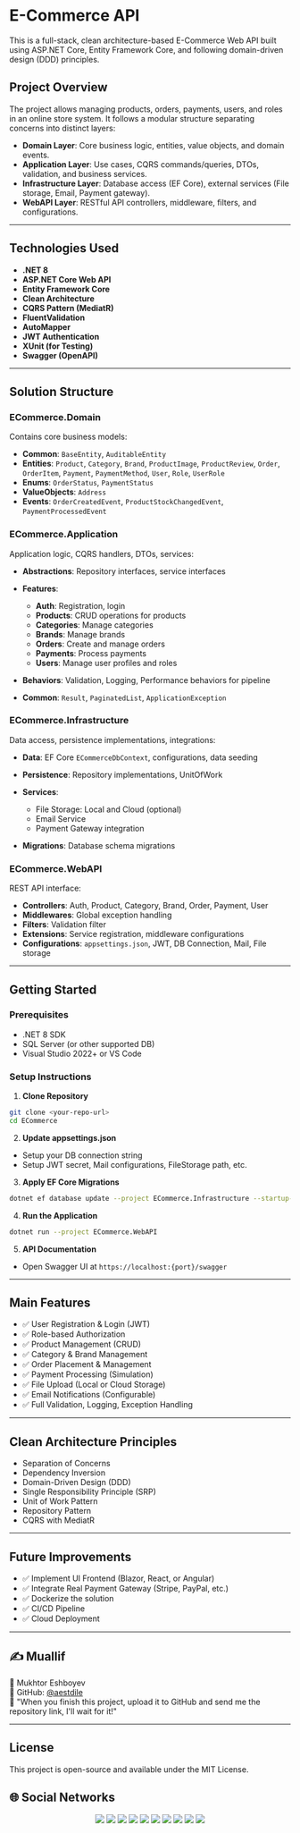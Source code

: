 # E-Commerce API

This is a full-stack, clean architecture-based E-Commerce Web API built using ASP.NET Core, Entity Framework Core, and following domain-driven design (DDD) principles.

## Project Overview

The project allows managing products, orders, payments, users, and roles in an online store system. It follows a modular structure separating concerns into distinct layers:

* **Domain Layer**: Core business logic, entities, value objects, and domain events.
* **Application Layer**: Use cases, CQRS commands/queries, DTOs, validation, and business services.
* **Infrastructure Layer**: Database access (EF Core), external services (File storage, Email, Payment gateway).
* **WebAPI Layer**: RESTful API controllers, middleware, filters, and configurations.

---

## Technologies Used

* **.NET 8**
* **ASP.NET Core Web API**
* **Entity Framework Core**
* **Clean Architecture**
* **CQRS Pattern (MediatR)**
* **FluentValidation**
* **AutoMapper**
* **JWT Authentication**
* **XUnit (for Testing)**
* **Swagger (OpenAPI)**

---

## Solution Structure

### ECommerce.Domain

Contains core business models:

* **Common**: `BaseEntity`, `AuditableEntity`
* **Entities**: `Product`, `Category`, `Brand`, `ProductImage`, `ProductReview`, `Order`, `OrderItem`, `Payment`, `PaymentMethod`, `User`, `Role`, `UserRole`
* **Enums**: `OrderStatus`, `PaymentStatus`
* **ValueObjects**: `Address`
* **Events**: `OrderCreatedEvent`, `ProductStockChangedEvent`, `PaymentProcessedEvent`

### ECommerce.Application

Application logic, CQRS handlers, DTOs, services:

* **Abstractions**: Repository interfaces, service interfaces
* **Features**:

  * **Auth**: Registration, login
  * **Products**: CRUD operations for products
  * **Categories**: Manage categories
  * **Brands**: Manage brands
  * **Orders**: Create and manage orders
  * **Payments**: Process payments
  * **Users**: Manage user profiles and roles
* **Behaviors**: Validation, Logging, Performance behaviors for pipeline
* **Common**: `Result`, `PaginatedList`, `ApplicationException`

### ECommerce.Infrastructure

Data access, persistence implementations, integrations:

* **Data**: EF Core `ECommerceDbContext`, configurations, data seeding
* **Persistence**: Repository implementations, UnitOfWork
* **Services**:

  * File Storage: Local and Cloud (optional)
  * Email Service
  * Payment Gateway integration
* **Migrations**: Database schema migrations

### ECommerce.WebAPI

REST API interface:

* **Controllers**: Auth, Product, Category, Brand, Order, Payment, User
* **Middlewares**: Global exception handling
* **Filters**: Validation filter
* **Extensions**: Service registration, middleware configurations
* **Configurations**: `appsettings.json`, JWT, DB Connection, Mail, File storage

---

## Getting Started

### Prerequisites

* .NET 8 SDK
* SQL Server (or other supported DB)
* Visual Studio 2022+ or VS Code

### Setup Instructions

1. **Clone Repository**

```bash
git clone <your-repo-url>
cd ECommerce
```

2. **Update appsettings.json**

* Setup your DB connection string
* Setup JWT secret, Mail configurations, FileStorage path, etc.

3. **Apply EF Core Migrations**

```bash
dotnet ef database update --project ECommerce.Infrastructure --startup-project ECommerce.WebAPI
```

4. **Run the Application**

```bash
dotnet run --project ECommerce.WebAPI
```

5. **API Documentation**

* Open Swagger UI at `https://localhost:{port}/swagger`

---

## Main Features

* ✅ User Registration & Login (JWT)
* ✅ Role-based Authorization
* ✅ Product Management (CRUD)
* ✅ Category & Brand Management
* ✅ Order Placement & Management
* ✅ Payment Processing (Simulation)
* ✅ File Upload (Local or Cloud Storage)
* ✅ Email Notifications (Configurable)
* ✅ Full Validation, Logging, Exception Handling

---

## Clean Architecture Principles

* Separation of Concerns
* Dependency Inversion
* Domain-Driven Design (DDD)
* Single Responsibility Principle (SRP)
* Unit of Work Pattern
* Repository Pattern
* CQRS with MediatR

---

## Future Improvements

* ✅ Implement UI Frontend (Blazor, React, or Angular)
* ✅ Integrate Real Payment Gateway (Stripe, PayPal, etc.)
* ✅ Dockerize the solution
* ✅ CI/CD Pipeline
* ✅ Cloud Deployment

---

## ✍️ Muallif
👤 Mukhtor Eshboyev\
🔗 GitHub: [@aestdile](https://github.com/aestdile)\
📌 "When you finish this project, upload it to GitHub and send me the repository link, I'll wait for it!"

---

## License

This project is open-source and available under the MIT License.



## 🌐 Social Networks

<div align="center">
  <a href="https://t.me/aestdile"><img src="https://img.shields.io/badge/Telegram-2CA5E0?style=for-the-badge&logo=telegram&logoColor=white" /></a>
  <a href="https://github.com/aestdile"><img src="https://img.shields.io/badge/GitHub-100000?style=for-the-badge&logo=github&logoColor=white" /></a>
  <a href="https://leetcode.com/aestdile"><img src="https://img.shields.io/badge/LeetCode-FFA116?style=for-the-badge&logo=leetcode&logoColor=black" /></a>
  <a href="https://linkedin.com/in/aestdile"><img src="https://img.shields.io/badge/LinkedIn-0077B5?style=for-the-badge&logo=linkedin&logoColor=white" /></a>
  <a href="https://youtube.com/@aestdile"><img src="https://img.shields.io/badge/YouTube-FF0000?style=for-the-badge&logo=youtube&logoColor=white" /></a>
  <a href="https://instagram.com/aestdile"><img src="https://img.shields.io/badge/Instagram-E4405F?style=for-the-badge&logo=instagram&logoColor=white" /></a>
  <a href="https://facebook.com/aestdile"><img src="https://img.shields.io/badge/Facebook-1877F2?style=for-the-badge&logo=facebook&logoColor=white" /></a>
  <a href="mailto:aestdile@gmail.com"><img src="https://img.shields.io/badge/Gmail-D14836?style=for-the-badge&logo=gmail&logoColor=white" /></a>
  <a href="https://twitter.com/aestdile"><img src="https://img.shields.io/badge/Twitter-1DA1F2?style=for-the-badge&logo=twitter&logoColor=white" /></a>
  <a href="tel:+998772672774"><img src="https://img.shields.io/badge/Phone:+998772672774-25D366?style=for-the-badge&logo=whatsapp&logoColor=white" /></a>
</div>
